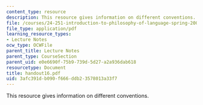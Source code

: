 ```yaml
---
content_type: resource
description: This resource gives information on different conventions.
file: /courses/24-251-introduction-to-philosophy-of-language-spring-2005/3afc391db090f666ddb23578013a33f7_handout16.pdf
file_type: application/pdf
learning_resource_types:
- Lecture Notes
ocw_type: OCWFile
parent_title: Lecture Notes
parent_type: CourseSection
parent_uid: e0e6690f-75b9-739d-5d27-a2a936dab618
resourcetype: Document
title: handout16.pdf
uid: 3afc391d-b090-f666-ddb2-3578013a33f7
---
```

This resource gives information on different conventions.

